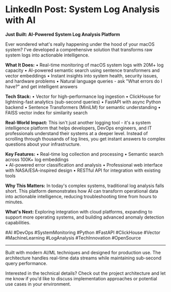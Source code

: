 # LinkedIn Post: System Log Analysis with AI

**Just Built: AI-Powered System Log Analysis Platform**

Ever wondered what's really happening under the hood of your macOS system? I've developed a comprehensive solution that transforms raw system logs into actionable intelligence.

**What It Does:**
• Real-time monitoring of macOS system logs with 20M+ log capacity
• AI-powered semantic search using sentence transformers and vector embeddings
• Instant insights into system health, security issues, and hardware problems
• Natural language queries - ask "What errors do I have?" and get intelligent answers

**Tech Stack:**
• Vector for high-performance log ingestion
• ClickHouse for lightning-fast analytics (sub-second queries)
• FastAPI with async Python backend
• Sentence Transformers (MiniLM) for semantic understanding
• FAISS vector index for similarity search

**Real-World Impact:**
This isn't just another logging tool - it's a system intelligence platform that helps developers, DevOps engineers, and IT professionals understand their systems at a deeper level. Instead of scrolling through thousands of log lines, you get instant answers to complex questions about your infrastructure.

**Key Features:**
• Real-time log collection and processing
• Semantic search across 100K+ log embeddings  
• AI-powered error classification and analysis
• Professional web interface with NASA/ESA-inspired design
• RESTful API for integration with existing tools

**Why This Matters:**
In today's complex systems, traditional log analysis falls short. This platform demonstrates how AI can transform operational data into actionable intelligence, reducing troubleshooting time from hours to minutes.

**What's Next:**
Exploring integration with cloud platforms, expanding to support more operating systems, and building advanced anomaly detection capabilities.

#AI #DevOps #SystemMonitoring #Python #FastAPI #ClickHouse #Vector #MachineLearning #LogAnalysis #TechInnovation #OpenSource

---

Built with modern AI/ML techniques and designed for production use. The architecture handles real-time data streams while maintaining sub-second query performance.

Interested in the technical details? Check out the project architecture and let me know if you'd like to discuss implementation approaches or potential use cases in your environment.
